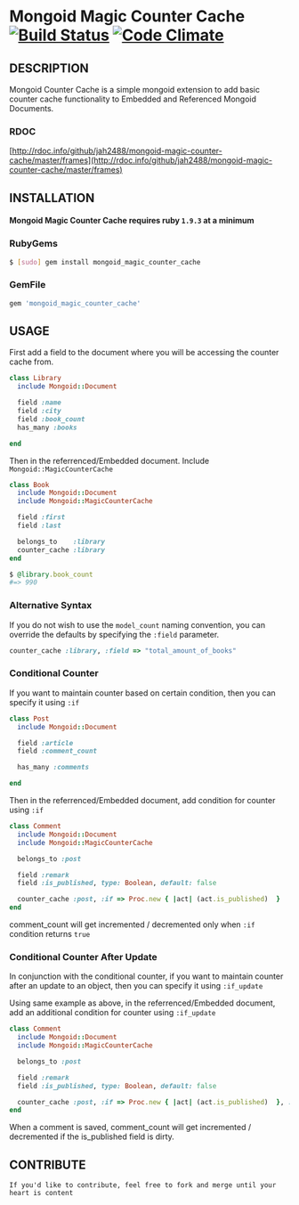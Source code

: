 Mongoid Magic Counter Cache [![Build Status](https://secure.travis-ci.org/jah2488/mongoid-magic-counter-cache.png?branch=master)](http://travis-ci.org/jah2488/mongoid-magic-counter-cache) [![Code Climate](https://codeclimate.com/github/jah2488/mongoid-magic-counter-cache.png)](https://codeclimate.com/github/jah2488/mongoid-magic-counter-cache)
=======

## DESCRIPTION

Mongoid Counter Cache is a simple mongoid extension to add basic counter cache functionality to Embedded and Referenced Mongoid Documents.
### RDOC
[http://rdoc.info/github/jah2488/mongoid-magic-counter-cache/master/frames](http://rdoc.info/github/jah2488/mongoid-magic-counter-cache/master/frames)

## INSTALLATION

#### Mongoid Magic Counter Cache requires ruby `1.9.3` at a minimum

### RubyGems
````sh
$ [sudo] gem install mongoid_magic_counter_cache
````
### GemFile
````rb
gem 'mongoid_magic_counter_cache'
````
## USAGE

First add a field to the document where you will be accessing the counter cache from.

````rb
class Library
  include Mongoid::Document

  field :name
  field :city
  field :book_count
  has_many :books

end
````
Then in the referrenced/Embedded document. Include `Mongoid::MagicCounterCache`

````rb
class Book
  include Mongoid::Document
  include Mongoid::MagicCounterCache

  field :first
  field :last

  belongs_to    :library
  counter_cache :library
end
````

````rb
$ @library.book_count
#=> 990
````
### Alternative Syntax

If you do not wish to use the `model_count` naming convention, you can override the defaults by specifying the `:field` parameter.

````rb
counter_cache :library, :field => "total_amount_of_books"
````


### Conditional Counter

If you want to maintain counter based on certain condition, then you can specify it using `:if`

````rb
class Post 
  include Mongoid::Document

  field :article
  field :comment_count

  has_many :comments

end
````
Then in the referrenced/Embedded document, add condition for counter using `:if`

````rb
class Comment
  include Mongoid::Document
  include Mongoid::MagicCounterCache

  belongs_to :post

  field :remark
  field :is_published, type: Boolean, default: false

  counter_cache :post, :if => Proc.new { |act| (act.is_published)  }
end
````

comment_count will get incremented / decremented only when `:if` condition returns `true`

### Conditional Counter After Update

In conjunction with the conditional counter, if you want to maintain counter after an update to an object, then you can specify it using `:if_update`

Using same example as above, in the referrenced/Embedded document, add an additional condition for counter using `:if_update`

````rb
class Comment
  include Mongoid::Document
  include Mongoid::MagicCounterCache

  belongs_to :post

  field :remark
  field :is_published, type: Boolean, default: false

  counter_cache :post, :if => Proc.new { |act| (act.is_published)  }, :if_update => Proc.new { |act| act.changes['is_published'] }
end
````

When a comment is saved, comment_count will get incremented / decremented if the is_published field is dirty.



## CONTRIBUTE

    If you'd like to contribute, feel free to fork and merge until your heart is content
